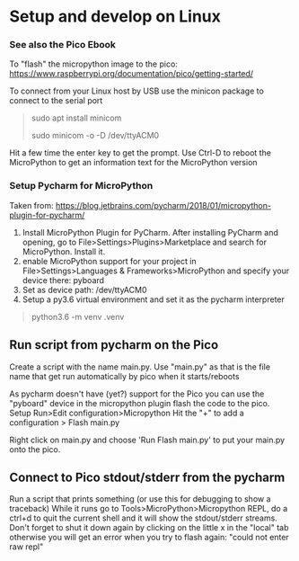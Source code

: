 # Setup and develop on Linux

### See also the Pico Ebook

To "flash" the micropython image to the pico:
https://www.raspberrypi.org/documentation/pico/getting-started/

To connect from your Linux host by USB use the minicon package to connect 
to the serial port

>sudo apt install minicom
> 
>sudo minicom -o -D /dev/ttyACM0

Hit a few time the enter key to get the prompt.
Use Ctrl-D to reboot the MicroPython to get an information text
for the MicroPython version

### Setup Pycharm for MicroPython

Taken from: https://blog.jetbrains.com/pycharm/2018/01/micropython-plugin-for-pycharm/

1. Install MicroPython Plugin for PyCharm. After installing PyCharm and opening, 
   go to File>Settings>Plugins>Marketplace and search for MicroPython. Install it.
2. enable MicroPython support for your project in 
   File>Settings>Languages & Frameworks>MicroPython and specify your device there: pyboard
3. Set as device path: /dev/ttyACM0
4. Setup a py3.6 virtual environment and set it as the pycharm interpreter

> python3.6 -m venv .venv

## Run script from pycharm on the Pico

Create a script with the name main.py.
Use "main.py" as that is the file name that get run automatically by pico when it starts/reboots

As pycharm doesn't have (yet?) support for the Pico you can use the "pyboard" device 
in the micropython plugin flash the code to the pico.
Setup Run>Edit configuration>Micropython
Hit the "+" to add a configuration > Flash main.py

Right click on main.py and choose 'Run Flash main.py' to put your main.py onto the pico.

## Connect to Pico stdout/stderr from the pycharm
Run a script that prints something (or use this for debugging to show a traceback)
While it runs go to Tools>MicroPython>Micropython REPL, do a ctrl+d to quit the current
shell and it will show the stdout/stderr streams.
Don't forget to shut it down again by clicking on the little x in the "local" tab
otherwise you will get an error when you try to flash again: "could not enter raw repl"








